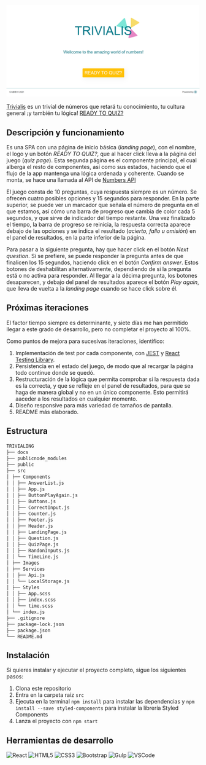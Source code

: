 ![image](https://github.com/CrisBIB/trivialing/blob/main/src/Images/README/Portrait.png)

[Trivialis](https://crisbib.github.io/trivialing/#/) es un trivial de números que retará tu conocimiento, tu cultura general ¡y también tu lógica! [READY TO QUIZ?](https://crisbib.github.io/trivialing/#/quizpage)

## Descripción y funcionamiento

Es una SPA con una página de inicio básica (_landing page_), con el nombre, el logo y un botón _READY TO QUIZ?_, que al hacer click lleva a la página del juego (_quiz page_). Esta segunda página es el componente principal, el cual alberga el resto de componentes, así como sus estados, haciendo que el flujo de la app mantenga una lógica ordenada y coherente. Cuando se monta, se hace una llamada al API de [Numbers API](http://numbersapi.com/#42)

El juego consta de 10 preguntas, cuya respuesta siempre es un número. Se ofrecen cuatro posibles opciones y 15 segundos para responder. En la parte superior, se puede ver un marcador que señala el número de pregunta en el que estamos, así cómo una barra de progreso que cambia de color cada 5 segundos, y que sirve de indicador del tiempo restante. Una vez finalizado el tiempo, la barra de progreso se reinicia, la respuesta correcta aparece debajo de las opciones y se indica el resultado (_acierto, fallo u omisión_) en el panel de resultados, en la parte inferior de la página.

Para pasar a la siguiente pregunta, hay que hacer click en el botón _Next question_. Si se prefiere, se puede responder la pregunta antes de que finalicen los 15 segundos, haciendo click en el botón _Confirm answer_. Estos botones de deshabilitan alternativamente, dependiendo de si la pregunta está o no activa para responder. Al llegar a la décima pregunta, los botones desaparecen, y debajo del panel de resultados aparece el botón _Play again_, que lleva de vuelta a la _landing page_ cuando se hace click sobre él.

## Próximas iteraciones

El factor tiempo siempre es determinante, y siete días me han permitido llegar a este grado de desarrollo, pero no completar el proyecto al 100%.

Como puntos de mejora para sucesivas iteraciones, identifico:

1.  Implementación de test por cada componente, con [JEST](https://jestjs.io/) y [React Testing Library](https://testing-library.com/docs/react-testing-library/intro/).
2.  Persistencia en el estado del juego, de modo que al recargar la página todo continue donde se quedó.
3.  Restructuración de la lógica que permita comprobar si la respuesta dada es la correcta, y que se refleje en el panel de resultados, para que se haga de manera global y no en un único componente. Esto permitirá aaceder a los resultados en cualquier momento.
4.  Diseño responsive para más variedad de tamaños de pantalla.
5.  README más elaborado.

## Estructura

```
TRIVIALING
├── docs
├── publicnode_modules
├── public
├── src
│ ├── Components
│ │ ├── AnswerList.js
│ │ ├── App.js
│ │ ├── ButtonPlayAgain.js
│ │ ├── Buttons.js
│ │ ├── CorrectInput.js
│ │ ├── Counter.js
│ │ ├── Footer.js
│ │ ├── Header.js
│ │ ├── LandingPage.js
│ │ ├── Question.js
│ │ ├── QuizPage.js
│ │ ├── RandonInputs.js
│ │ └── TimeLine.js
│ ├── Images
│ ├── Services
│ │ ├── Api.js
│ │ └── LocalStorage.js
│ ├── Styles
│ │ ├── App.scss
│ │ ├── index.scss
│ │ └── time.scss
│ └── index.js
├── .gitignore
├── package-lock.json
├── package.json
└── README.md
```

## Instalación

Si quieres instalar y ejecutar el proyecto completo, sigue los siguientes pasos:

1. Clona este repositorio
2. Entra en la carpeta raíz `src`
3. Ejecuta en la terminal `npm install` para instalar las dependencias y `npm install --save styled-components` para instalar la librería Styled Components
4. Lanza el proyecto con `npm start`

## Herramientas de desarrollo

![React](https://img.shields.io/badge/-React-%2361DAFB?logo=react&logoColor=white)
![HTML5](https://img.shields.io/badge/-HTML5-%23E34F26?logo=html5&logoColor=white)
![CSS3](https://img.shields.io/badge/-CSS3-%231572B6?logo=css3&logoColor=white)
![Bootstrap](https://img.shields.io/badge/-Bootstrap-%237952B3?logo=bootstrap&logoColor=white)
![Gulp](https://img.shields.io/badge/-Gulp-%23CF4647?logo=Gulp&logoColor=white)
![VSCode](https://camo.githubusercontent.com/31d79cd7978fd59e2cfb1cb2b91279ae0b4fcfdd3a3e86741eaddcb145987948/68747470733a2f2f696d672e736869656c64732e696f2f62616467652f2d5653253230436f64652d3030374143432e7376673f7374796c653d666c6174266c6162656c266c6f676f3d76697375616c2d73747564696f2d636f6465266c6f676f436f6c6f723d7768697465)
